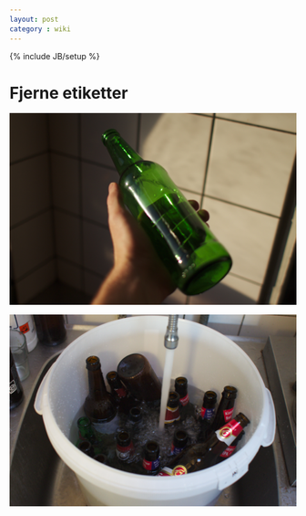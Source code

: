 ```yaml
---
layout: post
category : wiki
---
```

{% include JB/setup %}


Fjerne etiketter
================
![Ren flaske](/images/rengjort-flaske.jpg "Nice!")

![Flasker i en uges vandbad](/images/flaskebad.jpg "1 uge i vand")
